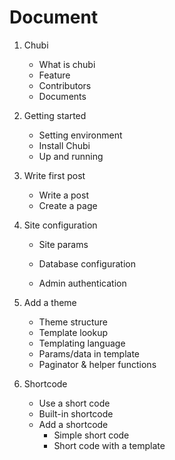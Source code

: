 # Document

1. Chubi

   - What is chubi
   - Feature
   - Contributors
   - Documents

2. Getting started

   - Setting environment
   - Install Chubi
   - Up and running

3. Write first post

   - Write a post
   - Create a page

4. Site configuration

   - Site params

   - Database configuration
   - Admin authentication

5. Add a theme

   - Theme structure
   - Template lookup
   - Templating language
   - Params/data in template
   - Paginator & helper functions

6. Shortcode

   - Use a short code
   - Built-in shortcode
   - Add a shortcode
     - Simple short code
     - Short code with a template

   